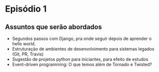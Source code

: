 # Episódio 1

## Assuntos que serão abordados

- Segundos passos com Django, pra onde seguir depois de aprender o hello world.
- Estruturação de ambientes de desenvolvimento para sistemas legados (Git, PR, Travis)
- Sugestão de projetos python para iniciantes, para efeito de estudos
- Event-driven programming: O que temos além de Tornado e Twisted?
